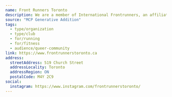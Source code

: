 ```yaml
---
name: Front Runners Toronto
description: We are a member of International Frontrunners, an affiliation of LGBTQ+ running and walking clubs that have organized in many of the larger cities around the world. Inspired by Patricia Nell Warren's novel The Front Runner. The first Front Runners club began in San Francisco in 1974, and others quickly began forming in the United States, then in Canada and abroad. Today there are over a hundred Frontrunners clubs around the world.
source: "MCP Generative Addition"
tags:
  - type/organization
  - type/club
  - for/running
  - for/fitness
  - audience/queer-community
link: https://www.frontrunnerstoronto.ca
address:
  streetAddress: 519 Church Street
  addressLocality: Toronto
  addressRegion: ON
  postalCode: M4Y 2C9
social:
  instagram: https://www.instagram.com/frontrunnerstoronto/
---
```

